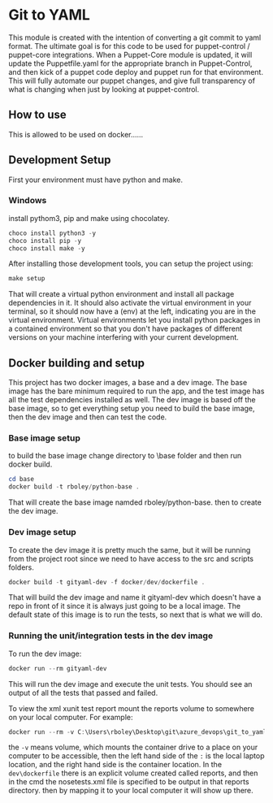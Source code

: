 # Git to YAML

This module is created with the intention of converting a git commit to yaml format. The ultimate goal is for this code to be used for puppet-control / puppet-core integrations. When a Puppet-Core module is updated, it will update the Puppetfile.yaml for the appropriate branch in Puppet-Control, and then kick of a puppet code deploy and puppet run for that environment. This will fully automate our puppet changes, and give full transparency of what is changing when just by looking at puppet-control.

## How to use

This is allowed to be used on docker......

## Development Setup

First your environment must have python and make.

### Windows

install pythom3, pip and make using chocolatey.

``` powershell
choco install python3 -y
choco install pip -y
choco install make -y
```

After installing those development tools, you can setup the project using:

``` powershell
make setup
```

That will create a virtual python environment and install all package dependencies in it. It should also activate the virtual environment in your terminal, so it should now have a (env) at the left, indicating you are in the virtual environment. Virtual environments let you install python packages in a contained environment so that you don't have packages of different versions on your machine interfering with your current development.

## Docker building and setup

This project has two docker images, a base and a dev image. The base image has the bare minimum required to run the app, and the test image has all the test dependencies installed as well. The dev image is based off the base image, so to get everything setup you need to build the base image, then the dev image and then can test the code.

### Base image setup

to build the base image change directory to \base folder and then run docker build.

``` powershell
cd base
docker build -t rboley/python-base .
```

That will create the base image namded rboley/python-base. then to create the dev image.

### Dev image setup

To create the dev image it is pretty much the same, but it will be running from the project root since we need to have access to the src and scripts folders.

``` powershell
docker build -t gityaml-dev -f docker/dev/dockerfile .
```

That will build the dev image and name it gityaml-dev which doesn't have a repo in front of it since it is always just going to be a local image. The default state of this image is to run the tests, so next that is what we will do.

### Running the unit/integration tests in the dev image

To run the dev image:

``` powershell
docker run --rm gityaml-dev
```

This will run the dev image and execute the unit tests. You should see an output of all the tests that passed and failed.

To view the xml xunit test report mount the reports volume to somewhere on your local computer. For example:

``` powershell
docker run --rm -v C:\Users\rboley\Desktop\git\azure_devops\git_to_yaml\reports:/reports gityaml-dev
```

the `-v` means volume, which mounts the container drive to a place on your computer to be accessible, then the left hand side of the `:` is the local laptop location, and the right hand side is the container location. In the `dev\dockerfile` there is an explicit volume created called reports, and then in the cmd the nosetests.xml file is specified to be output in that reports directory. then by mapping it to your local computer it will show up there.

